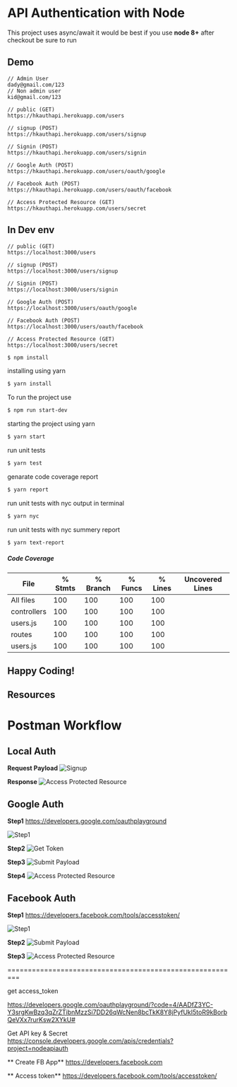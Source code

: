 # API Authentication with Node 

This project uses async/await it would be best if you use **node 8+**
after checkout be sure to run

## Demo

```
// Admin User
dady@gmail.com/123
// Non admin user
kid@gmail.com/123
```

```
// public (GET)
https://hkauthapi.herokuapp.com/users

// signup (POST)
https://hkauthapi.herokuapp.com/users/signup

// Signin (POST)
https://hkauthapi.herokuapp.com/users/signin

// Google Auth (POST)
https://hkauthapi.herokuapp.com/users/oauth/google

// Facebook Auth (POST)
https://hkauthapi.herokuapp.com/users/oauth/facebook

// Access Protected Resource (GET)
https://hkauthapi.herokuapp.com/users/secret
```

## In Dev env

```
// public (GET)
https://localhost:3000/users

// signup (POST)
https://localhost:3000/users/signup

// Signin (POST)
https://localhost:3000/users/signin

// Google Auth (POST)
https://localhost:3000/users/oauth/google

// Facebook Auth (POST)
https://localhost:3000/users/oauth/facebook

// Access Protected Resource (GET)
https://localhost:3000/users/secret
```

```bash
$ npm install
```
installing using yarn
```bash
$ yarn install
```
To run the project use
```bash
$ npm run start-dev
```
starting the project using yarn
```bash
$ yarn start
```

run unit tests
```bash
$ yarn test
```

genarate code coverage report
```bash
$ yarn report
```

run unit tests with nyc output in terminal
```bash
$ yarn nyc
```

run unit tests with nyc summery report
```bash
$ yarn text-report
```

##### Code Coverage

|File         |  % Stmts | % Branch |  % Funcs |  % Lines |Uncovered Lines |
|-------------|----------|----------|----------|----------|----------------|
|All files    |      100 |      100 |      100 |      100 |                |
| controllers |      100 |      100 |      100 |      100 |                |
|  users.js   |      100 |      100 |      100 |      100 |                |
| routes      |      100 |      100 |      100 |      100 |                |
|  users.js   |      100 |      100 |      100 |      100 |                |

## Happy Coding!


## Resources

# Postman Workflow

## Local Auth

**Request Payload**
![Signup](img/signup.png)

**Response**
![Access Protected Resource](img/access-secret.png)


## Google Auth

**Step1**
https://developers.google.com/oauthplayground

![Step1](img/google-auth-step1.png)

**Step2**
![Get Token](img/get-token.png)

**Step3**
![Submit Payload](img/submit-payload.png)

**Step4**
![Access Protected Resource](img/access-secret.png)


## Facebook Auth

**Step1**
https://developers.facebook.com/tools/accesstoken/

![Step1](img/get-fb-token.png)

**Step2**
![Submit Payload](img/fb-payload.png)

**Step3**
![Access Protected Resource](img/access-secret.png)

=========================================================

get access_token

https://developers.google.com/oauthplayground/?code=4/AADfZ3YC-Y3srgKwBzq3qZrZTibnMzzSi7DD26qWcNen8bcTkK8Y8jPyfUkI5toR9kBorbQeVXx7rurKsw2XYkU#

Get API key & Secret
https://console.developers.google.com/apis/credentials?project=nodeapiauth

** Create FB App**
https://developers.facebook.com

** Access token**
https://developers.facebook.com/tools/accesstoken/